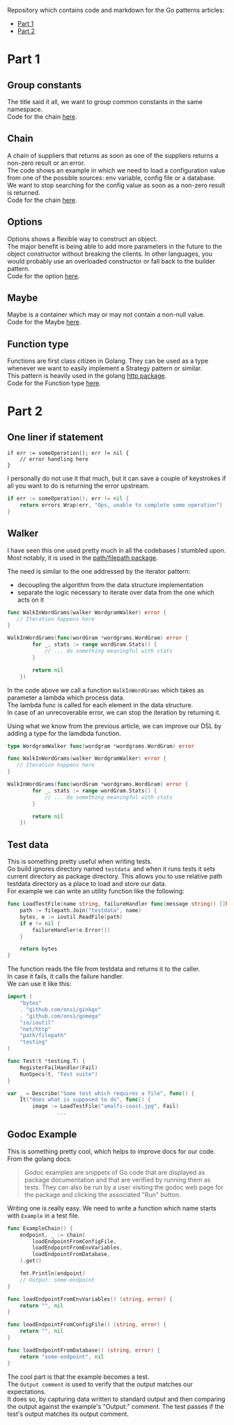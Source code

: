 Repository which contains code and markdown for the Go patterns articles:
* [Part 1](https://dev.to/napicellatwit/golang-patterns-5a64)
* [Part 2](https://dev.to/napicellatwit/golang-patterns---part-2-1906)

# Part 1
## Group constants
The title said it all, we want to group common constants in the same namespace.  
Code for the chain [here](https://github.com/napicella/Go-patterns/tree/master/src/constants).


## Chain
A chain of suppliers that returns as soon as one of the suppliers returns a non-zero result or an error.   
The code shows an example in which we need to load a configuration value from one of the possible sources: env variable, config file or a database.  
We want to stop searching for the config value as soon as a non-zero result is returned.  
Code for the chain [here](https://github.com/napicella/Go-patterns/tree/master/src/chain).


## Options
Options shows a flexible way to construct an object.  
The major benefit is being able to add more parameters in the future to the object constructor without breaking the clients.
In other languages, you would probably use an overloaded constructor or fall back to the builder pattern.  
Code for the option [here](https://github.com/napicella/Go-patterns/tree/master/src/options).

## Maybe
Maybe is a container which may or may not contain a non-null value.  
Code for the Maybe [here](https://github.com/napicella/Go-patterns/tree/master/src/maybe).

## Function type
Functions are first class citizen in Golang. They can be used as a type whenever we want to easily implement a Strategy pattern or similar.  
This pattern is heavily used in the golang [http package](https://golang.org/pkg/net/http/#Handler).  
Code for the Function type [here](https://github.com/napicella/Go-patterns/tree/master/src/functiontype).

# Part 2
## One liner if statement
```golang
if err := someOperation(); err != nil {
    // error handling here
}
```

I personally do not use it that much, but it can save a couple of keystrokes if all you want to do is returning the error upstream.  

```go
if err := someOperation(); err != nil {
    return errors.Wrap(err, "Ops, unable to complete some operation")
}
```

## Walker
I have seen this one used pretty much in all the codebases I stumbled upon.  
Most notably, it is used in the [path/filepath package](https://golang.org/pkg/path/filepath/#Walk).

The need is similar to the one addressed by the iterator pattern: 
* decoupling the algorithm from the data structure implementation
* separate the logic necessary to iterate over data from the one which acts on it

```go
func WalkInWordGrams(walker WordgramWalker) error {
   // Iteration happens here
}

WalkInWordGrams(func(wordGram *wordgrams.WordGram) error {
		for _, stats := range wordGram.Stats() {
			// ... do something meaningful with stats
		}

		return nil
	})
```  

In the code above we call a function `WalkInWordGrams` which takes as parameter a lambda which process data.  
The lambda func is called for each element in the data structure.  
In case of an unrecoverable error, we can stop the iteration by returning it.   

Using what we know from the previous article, we can improve our DSL by adding a type for the lamdbda function.  


```go
type WordgramWalker func(wordgram *wordgrams.WordGram) error

func WalkInWordGrams(walker WordgramWalker) error {
   // Iteration happens here
}

WalkInWordGrams(func(wordGram *wordgrams.WordGram) error {
		for _, stats := range wordGram.Stats() {
			// ... do something meaningful with stats
		}

		return nil
	})

```

## Test data
This is something pretty useful when writing tests.  
Go build ignores directory named `testdata `and when it runs tests it sets current directory as package directory. This allows you to use relative path testdata directory as a place to load and store our data.  
For example we can write an utility function like the following:  
```go
func LoadTestFile(name string, failureHandler func(message string)) []byte {
	path := filepath.Join("testdata", name)
	bytes, e := ioutil.ReadFile(path)
	if e != nil {
		failureHandler(e.Error())
	}

	return bytes
}
```

The function reads the file from testdata and returns it to the caller.  
In case it fails, it calls the failure handler.  
We can use it like this:  
```go
import (
	"bytes"
	. "github.com/onsi/ginkgo"
	. "github.com/onsi/gomega"
	"io/ioutil"
	"net/http"
	"path/filepath"
	"testing"
)

func Test(t *testing.T) {
	RegisterFailHandler(Fail)
	RunSpecs(t, "Test suite")
}

var _ = Describe("Some test which requires a file", func() {
	It("does what is supposed to do", func() {
		image := LoadTestFile("amalfi-coast.jpg", Fail)
                ...
```
## Godoc Example
This is something pretty cool, which helps to improve docs for our code.  
From the golang docs:  
> Godoc examples are snippets of Go code that are displayed as package documentation and that are verified by running them as tests. They can also be run by a user visiting the godoc web page for the package and clicking the associated "Run" button.  

Writing one is really easy. We need to write a function which name starts with `Example` in a test file.  
```go
func ExampleChain() {
	endpoint, _ := chain(
		loadEndpointFromConfigFile,
		loadEndpointFromEnvVariables,
		loadEndpointFromDatabase,
	).get()

	fmt.Println(endpoint)
	// Output: some-endpoint
}

func loadEndpointFromEnvVariables() (string, error) {
	return "", nil
}

func loadEndpointFromConfigFile() (string, error) {
	return "", nil
}

func loadEndpointFromDatabase() (string, error) {
	return "some-endpoint", nil
} 
```
The cool part is that the example becomes a test.  
The `Output comment` is used to verify that the output matches our expectations.  
It does so, by capturing data written to standard output and then comparing the output against the example's "Output:" comment. The test passes if the test's output matches its output comment.
